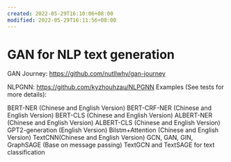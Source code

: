 ```yaml
---
created: 2022-05-29T16:10:06+08:00
modified: 2022-05-29T16:11:56+08:00
---
```


# GAN for NLP text generation

GAN Journey:
https://github.com/nutllwhy/gan-journey

NLPGNN:
https://github.com/kyzhouhzau/NLPGNN
Examples (See tests for more details):

BERT-NER (Chinese and English Version)
BERT-CRF-NER (Chinese and English Version)
BERT-CLS (Chinese and English Version)
ALBERT-NER (Chinese and English Version)
ALBERT-CLS (Chinese and English Version)
GPT2-generation (English Version)
Bilstm+Attention (Chinese and English Version)
TextCNN(Chinese and English Version)
GCN, GAN, GIN, GraphSAGE (Base on message passing)
TextGCN and TextSAGE for text classification

